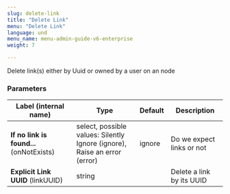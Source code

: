 ```yaml
---
slug: delete-link
title: "Delete Link"
menu: "Delete Link"
language: und
menu_name: menu-admin-guide-v6-enterprise
weight: 7

---
```


 Delete link(s) either by Uuid or owned by a user on an node

### Parameters
|Label (internal name)|Type|Default|Description|
|---|---|---|---|
|**If no link is found...** (onNotExists)|select, possible values: Silently Ignore (ignore),<br/>Raise an error (error)|ignore|Do we expect links or not|
|**Explicit Link UUID** (linkUUID)|string|<no value>|Delete a link by its UUID|





